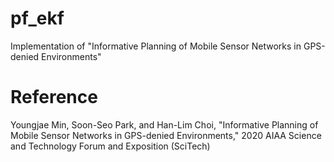 # pf_ekf

Implementation of "Informative Planning of Mobile Sensor Networks in GPS-denied Environments"


# Reference
Youngjae Min, Soon-Seo Park, and Han-Lim Choi, "Informative Planning of Mobile Sensor Networks in GPS-denied Environments," 2020 AIAA Science and Technology Forum and Exposition (SciTech)
